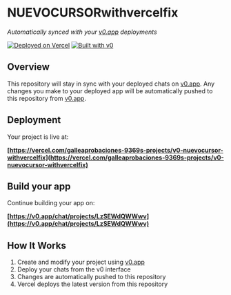 # NUEVOCURSORwithvercelfix

*Automatically synced with your [v0.app](https://v0.app) deployments*

[![Deployed on Vercel](https://img.shields.io/badge/Deployed%20on-Vercel-black?style=for-the-badge&logo=vercel)](https://vercel.com/galleaprobaciones-9369s-projects/v0-nuevocursor-withvercelfix)
[![Built with v0](https://img.shields.io/badge/Built%20with-v0.app-black?style=for-the-badge)](https://v0.app/chat/projects/LzSEWdQWWwv)

## Overview

This repository will stay in sync with your deployed chats on [v0.app](https://v0.app).
Any changes you make to your deployed app will be automatically pushed to this repository from [v0.app](https://v0.app).

## Deployment

Your project is live at:

**[https://vercel.com/galleaprobaciones-9369s-projects/v0-nuevocursor-withvercelfix](https://vercel.com/galleaprobaciones-9369s-projects/v0-nuevocursor-withvercelfix)**

## Build your app

Continue building your app on:

**[https://v0.app/chat/projects/LzSEWdQWWwv](https://v0.app/chat/projects/LzSEWdQWWwv)**

## How It Works

1. Create and modify your project using [v0.app](https://v0.app)
2. Deploy your chats from the v0 interface
3. Changes are automatically pushed to this repository
4. Vercel deploys the latest version from this repository
